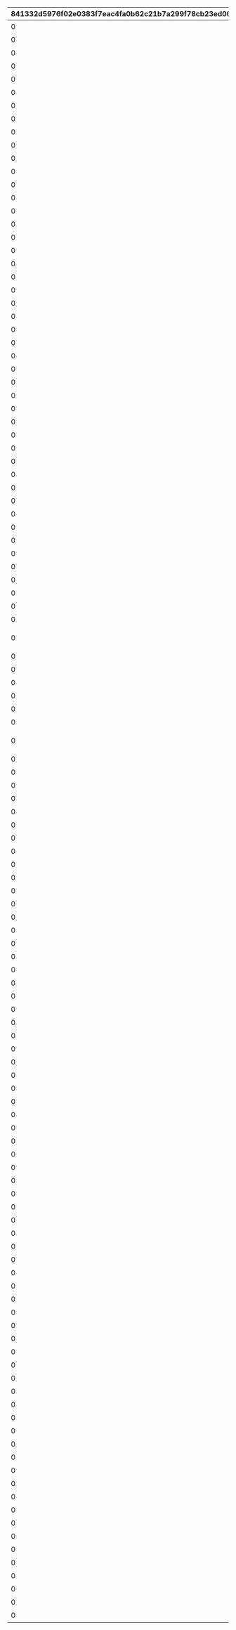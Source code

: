|841332d5976f02e0383f7eac4fa0b62c21b7a299f78cb23ed00ba5e4b111f57f|d1420d121b8fdced52ea298767c8f81d53cc028d1592c3cce1af19afa94750d1|502d0b9c2a946fb223023c29679eebe387f634cb5a28c16929a9883310404841|b8bd19cceb09a4d920e65975a5dd5973063d775bb5f0abe57e14f4f8a5c4f339|5c09513e0ea89f62fbdcea73a7cda3cc172f7996225ec3dd743fd47475a127aa|a96df952905fccc135255f2b785a2125a4ede464505806580ac2710f0ad0b253|16046e6bd69a6828c9dd645bf1bde629823a7de98aceb96b05970f0d4e9bf020|ca573d8b9eb2504d41b1aa0626c7598bd8f1524e37a91032f96099284738846a|2a1c5a6d2f681dc17585e40d1e2b797845fda309873e0b918271cbf3ca2e8169|175db21ff1f5344605248d2149ce9bf7bbbf0dd403717c42bb956fadbef9d24b|b4d0227c019c12c3aa5a6ff8256029a266d0e2e39af2aa88aa6aa52a98cf19e2|042836e517c658dae24bd66888c732e3dc0979d499f653eecce76f799c5f9e91|d515d14691561b6100753bd85d07b198d44be79e731aa1b6b091a437673c6466|38bf02152910e44f0a3c6bdb82df3e1d0ac808762113098849afbd5097aee18d|345aee1860717a8ed7401577dcfee7b6c13523937e537b28a8833597ca50281a|62cc7c529fc4b06ddcf51588e94bc5bf9d89eac300e37e73d8658963b1dcaec0|1af2c3f2b209ff769e1a498c00f42d5862106eb8222b16329dcd505115fb3f33|7aa152eb9b8009676d9da26d925ccc86c5e2b9e2aace6e1a10ed36af165a3db2|2d700716c6ba9aad3e71bc0dc6a18430e160c8a1450aabaa6e458eb216dcb407|
| --- | --- | --- | --- | --- | --- | --- | --- | --- | --- | --- | --- | --- | --- | --- | --- | --- | --- | --- |
|0|かつて、その始まり|1|0|0|0|0|1|0|0|5201000|ダイブ・アストルム　\n七つの願いと創世の残響 オープニング|91002|8|1|0|10201|0|20|
|0|残響：迷宮女王|1|0|1|0|0|2|0|0|5201001|ダイブ・アストルム　\n七つの願いと創世の残響 第1話（迷宮女王）|91002|8|1|0|10201|0|20|
|0|残響：誓約女君|1|0|1|0|0|3|0|0|5201002|ダイブ・アストルム　\n七つの願いと創世の残響 第1話（誓約女君）|91002|8|1|0|10201|0|20|
|0|残響：跳躍王|1|0|1|0|0|4|0|0|5201003|ダイブ・アストルム　\n七つの願いと創世の残響 第1話（跳躍王）|91002|8|1|0|10201|0|20|
|0|α Re:load|1|0|0|0|0|5|0|0|5201004|ダイブ・アストルム　\n七つの願いと創世の残響 第2話|91002|8|1|0|10201|0|20|
|0|プロトタイプ|1|0|0|0|0|6|0|0|5201005|ダイブ・アストルム　\n七つの願いと創世の残響 第3話|91002|8|1|0|10201|0|20|
|0|残響：覇瞳皇帝|1|0|0|0|0|7|0|0|5201006|ダイブ・アストルム　\n七つの願いと創世の残響 第4話（覇瞳皇帝）|91002|8|1|0|10201|0|20|
|0|残響：変貌大妃|1|0|0|0|0|8|0|0|5201007|ダイブ・アストルム　\n七つの願いと創世の残響 第4話（変貌大妃）|91002|8|1|0|10201|0|20|
|0|残響：嚮導老君|1|0|0|0|0|9|0|0|5201008|ダイブ・アストルム　\n七つの願いと創世の残響 第4話（嚮導老君）|91002|8|1|0|10201|0|20|
|0|Crowns fusion|1|0|0|0|0|10|0|0|5201009|ダイブ・アストルム　\n七つの願いと創世の残響 第5話|91002|8|1|0|10201|0|20|
|0|生まれた願い、交わす約束|1|0|0|0|0|11|0|0|5201010|ダイブ・アストルム　\n七つの願いと創世の残響 エンディング|91002|8|1|0|10201|0|20|
|0|残響の消える時|1|0|1|0|0|12|0|0|5201011|ダイブ・アストルム　\n七つの願いと創世の残響 エピローグ|91002|8|1|0|10201|0|20|
|0|イベントPV|0|0|0|0|0|0|0|0|5201051|ダイブ・アストルム　\n七つの願いと創世の残響 |91002|8|2|0|10201|0|50|
|0|予告|0|0|0|0|0|0|0|0|5201052|ダイブ・アストルム　\n七つの願いと創世の残響 |0|0|3|0|10201|0|0|
|0|イントロムービー|0|0|0|0|0|0|0|0|5201053|ダイブ・アストルム　\n七つの願いと創世の残響 |0|0|4|0|10201|0|0|
|0|七冠専用グループチャット|0|0|0|4|0|0|0|0|5201061|晶の端末 第1話|91002|8|5|0|10201|0|20|
|0|いつかのグループチャット|0|0|0|4|0|0|0|0|5201062|晶の端末 第2話|91002|8|5|0|10201|0|20|
|0|七冠会議・カメレオン編|0|0|0|4|0|0|0|0|5201063|カメレオンのぬいぐるみ 第1話|91002|8|5|0|10201|0|20|
|0|七冠会議・リモート編|0|0|0|4|0|0|0|0|5201064|オンライン会議_ログ 第1話|91002|8|5|0|10201|0|20|
|0|ビューティフルデザイン|0|0|0|4|0|0|0|0|5201066|モンスター設定資料 第1話|91002|8|5|0|10201|0|20|
|0|一般的感性|0|0|0|4|0|0|0|0|5201074|モンスター設定資料 第2話|91002|8|5|0|10201|0|20|
|0|会議は踊る、されど進まず|0|0|0|4|0|0|0|0|5201075|企画資料 第1話|91002|8|5|0|10201|0|20|
|0|暴走するクリエイター魂|0|0|0|4|0|0|0|0|5201076|企画資料 第2話|91002|8|5|0|10201|0|20|
|0|現士実似々花とケーキ|0|0|0|4|0|0|0|0|5201077|ミックスベリーケーキ 第1話|91002|8|5|0|10201|0|20|
|0|こうして生まれた好感度|0|0|0|4|0|0|0|0|5201078|ミックスベリーケーキ 第2話|91002|8|5|0|10201|0|20|
|0|華やかなる記事|0|0|0|4|0|0|0|0|5201079|インタビュー記事_校閲用 第1話|91002|8|5|0|10201|0|20|
|0|華やかなる記事の裏側|0|0|0|4|0|0|0|0|5201081|インタビュー記事_校閲用 第2話|91002|8|5|0|10201|0|20|
|0|嚮導老君の憂慮|0|0|0|4|0|0|0|0|5201083|アバター衣装設定資料 第1話|91002|8|5|0|10201|0|20|
|0|なぜなに獣人族|0|0|0|4|0|0|0|0|5201085|種族設定資料 第1話|91002|8|5|0|10201|0|20|
|0|止まった時間、残る想い|0|0|0|4|0|0|0|0|5201087|資料に埋もれた写真 第1話|91002|8|5|0|10201|0|20|
|0|進む時間、刻む想い|0|0|0|4|0|0|0|0|5201088|資料に埋もれた写真 第2話|91002|8|5|0|10201|0|20|
|0|謎めくオーバーチュア|1|0|0|0|0|1|0|0|5202000|アンダンテ・ウィズ・ユー　\n祈りの双唱が響く時 オープニング|91002|8|1|0|10202|0|20|
|0|不揃いなアインザッツ|1|0|1|0|0|2|0|0|5202001|アンダンテ・ウィズ・ユー　\n祈りの双唱が響く時 第1話|91002|8|1|0|10202|0|20|
|0|揺らぐ旋律|1|0|1|0|0|3|0|0|5202002|アンダンテ・ウィズ・ユー　\n祈りの双唱が響く時 第2話|91002|8|1|0|10202|0|20|
|0|位相を合わせて|1|0|1|0|0|4|0|0|5202003|アンダンテ・ウィズ・ユー　\n祈りの双唱が響く時 第3話|91002|8|1|0|10202|0|20|
|0|かつての不協和音|1|0|0|0|0|5|0|0|5202004|アンダンテ・ウィズ・ユー　\n祈りの双唱が響く時 第4話|91002|8|1|0|10202|0|20|
|0|ディストーション|1|0|0|0|0|6|0|0|5202005|アンダンテ・ウィズ・ユー　\n祈りの双唱が響く時 第5話|91002|8|1|0|10202|0|20|
|0|祈りのレクイエム|1|0|0|0|0|7|0|0|5202006|アンダンテ・ウィズ・ユー　\n祈りの双唱が響く時 第6話|91002|8|1|0|10202|0|20|
|0|未来はアンダンテ|1|0|0|0|0|8|0|0|5202007|アンダンテ・ウィズ・ユー　\n祈りの双唱が響く時 エンディング|91002|8|1|0|10202|0|20|
|0|イベントPV|0|0|0|0|0|0|0|0|5202051|アンダンテ・ウィズ・ユー　\n祈りの双唱が響く時 |91002|8|2|0|10202|0|50|
|0|予告|0|0|0|0|0|0|0|0|5202052|アンダンテ・ウィズ・ユー　\n祈りの双唱が響く時 |0|0|3|0|10202|0|0|
|0|イントロムービー|0|0|0|0|0|0|0|0|5202053|アンダンテ・ウィズ・ユー　\n祈りの双唱が響く時 |0|0|4|0|10202|0|0|
|0|アンコールはささやかに|0|0|0|4|0|0|0|0|5202061|コンサートポスター|91002|8|5|0|10202|0|50|
|0|教えて、チカ先生！|0|0|0|4|0|0|0|0|5202062|コンサートポスター|91002|8|5|0|10202|0|50|
|0|あなた好みにしたいから|0|0|0|4|0|0|0|0|5202063|コンサートポスター|91002|8|5|0|10202|0|50|
|0|そして想いは繋がって|0|0|0|4|0|0|0|0|5202064|コンサートポスター|91002|8|5|0|10202|0|50|
|0|栄光の落日|1|0|0|0|0|1|0|0|5203000|超鋼乙女ギガンティックローチェ　\n～大出撃！ランドソル爆発４.１秒前～ オープニング|91002|8|1|0|10203|0|20|
|0|怪獣、襲来|1|0|0|0|0|2|0|0|5203001|超鋼乙女ギガンティックローチェ　\n～大出撃！ランドソル爆発４.１秒前～ 第1話|91002|8|1|0|10203|0|20|
|0|超鋼乙女、大地に立つ|1|0|0|0|0|3|0|0|5203002|超鋼乙女ギガンティックローチェ　\n～大出撃！ランドソル爆発４.１秒前～ 第2話|91002|8|1|0|10203|0|20|
|0|彼女の名は『クライ』|1|0|0|0|0|4|0|0|5203003|超鋼乙女ギガンティックローチェ　\n～大出撃！ランドソル爆発４.１秒前～ 第3話|91002|8|1|0|10203|0|20|
|0|友情、心、重ねて|1|0|0|0|0|5|0|0|5203004|超鋼乙女ギガンティックローチェ　\n～大出撃！ランドソル爆発４.１秒前～ 第4話|91002|8|1|0|10203|0|20|
|0|紅い稲妻・空とぶ超鋼乙女|1|0|0|0|0|6|0|0|5203005|超鋼乙女ギガンティックローチェ　\n～大出撃！ランドソル爆発４.１秒前～ 第5話|91002|8|1|0|10203|0|20|
|0|ギガンティック最後の日|1|0|0|0|0|7|0|0|5203006|超鋼乙女ギガンティックローチェ　\n～大出撃！ランドソル爆発４.１秒前～ 第6話|91002|8|1|0|10203|0|20|
|0|オ力エリナサイ|1|0|0|0|0|8|0|0|5203007|超鋼乙女ギガンティックローチェ　\n～大出撃！ランドソル爆発４.１秒前～ エンディング|91002|8|1|0|10203|0|20|
|0|予告|0|0|0|0|0|0|0|0|5203051|超鋼乙女ギガンティックローチェ　\n～大出撃！ランドソル爆発４.１秒前～ |0|0|3|0|10203|0|0|
|0|イントロムービー|0|0|0|0|0|0|0|0|5203052|超鋼乙女ギガンティックローチェ　\n～大出撃！ランドソル爆発４.１秒前～ |0|0|4|0|10203|0|0|
|0|暇つぶしにもお役立ち！ギガンティックバイザー|0|0|0|4|0|0|0|0|5203061|なぜなにクローチェ GIGANTIC VISOR|0|0|5|0|10203|0|0|
|0|なぜなにクローチェその１|0|0|0|4|0|0|0|0|5203062|なぜなにクローチェ GIGANTIC HEAD|91002|8|5|0|10203|0|30|
|0|驚愕の新武装を搭載！ギガンティックツインアイ|0|0|0|4|0|0|0|0|5203063|なぜなにクローチェ GIGANTIC TWIN-EYE|0|0|5|0|10203|0|0|
|0|なぜなにクローチェその２|0|0|0|4|0|0|0|0|5203064|なぜなにクローチェ COCKPIT|91002|8|5|0|10203|0|30|
|0|習うより慣れが正解？新米パイロットへの試練！|0|0|0|4|0|0|0|0|5203065|なぜなにクローチェ コクピット内部|0|0|5|0|10203|0|0|
|0|なぜなにクローチェその３|0|0|0|4|0|0|0|0|5203066|なぜなにクローチェ GIGANTIC MISSILE|91002|8|5|0|10203|0|30|
|0|超重量を動かす大出力！ギガンティックスラスター|0|0|0|4|0|0|0|0|5203067|なぜなにクローチェ GIGANTIC THRUSTER|0|0|5|0|10203|0|0|
|0|なぜなにクローチェその４|0|0|0|4|0|0|0|0|5203068|なぜなにクローチェ GIGANTIC ARM＋|91002|8|5|0|10203|0|30|
|0|なぜなにクローチェその５|0|0|0|4|0|0|0|0|5203069|なぜなにクローチェ GIGANTIC TAIL DRILL|91002|8|5|0|10203|0|30|
|0|流線形の圧倒的質量！ギガンティックレッグ|0|0|0|4|0|0|0|0|5203070|なぜなにクローチェ GIGANTIC LEG|0|0|5|0|10203|0|0|
|0|カワイイは最重要項目？多機能カスタムバイザー|0|0|0|4|0|0|0|0|5203071|なぜなにクローチェ AERIAL VISOR|0|0|5|0|10203|0|0|
|0|なぜなにクローチェその６|0|0|0|4|0|0|0|0|5203072|なぜなにクローチェ AERIAL THRUSTER|91002|8|5|0|10203|0|30|
|0|最大充填で胸いっぱい！可変式エネルギータンク|0|0|0|4|0|0|0|0|5203073|なぜなにクローチェ CHEST ARMOR|0|0|5|0|10203|0|0|
|0|なぜなにクローチェその７|0|0|0|4|0|0|0|0|5203074|なぜなにクローチェ AERIAL ARM|91002|8|5|0|10203|0|30|
|0|やわらかぷにぷに新触感！こだわり仕様のBIHADA|0|0|0|4|0|0|0|0|5203075|なぜなにクローチェ AERIAL OHADA|0|0|5|0|10203|0|0|
|0|エネルギー供給機能搭載！尻尾は伊達じゃないんです|0|0|0|4|0|0|0|0|5203076|なぜなにクローチェ AERIAL TAIL CABLE|0|0|5|0|10203|0|0|
|0|分離・合体しちゃいます！エアリアルの新装備！|0|0|0|4|0|0|0|0|5203077|なぜなにクローチェ AERIAL WEAPON|0|0|5|0|10203|0|0|
|0|クローチェ猛特訓！あんよは苦手な新型レッグ|0|0|0|4|0|0|0|0|5203078|なぜなにクローチェ AERIAL LEG|0|0|5|0|10203|0|0|
|0|指名手配犯・ルイズマリー|1|0|0|0|0|1|0|0|5204000|結集！　アルケス＆トワイライト　\n闇医者と二人の錬金術師 オープニング|91002|8|1|0|10204|0|20|
|0|もう一人の天才錬金術師|1|0|1|0|0|2|0|0|5204001|結集！　アルケス＆トワイライト　\n闇医者と二人の錬金術師 第1話|91002|8|1|0|10204|0|20|
|0|17歳のおばあさま|1|0|1|0|0|3|0|0|5204002|結集！　アルケス＆トワイライト　\n闇医者と二人の錬金術師 第2話|91002|8|1|0|10204|0|20|
|0|イロハのオーエド漫遊記|1|0|1|0|0|4|0|0|5204003|結集！　アルケス＆トワイライト　\n闇医者と二人の錬金術師 第3話|91002|8|1|0|10204|0|20|
|0|熱キ心ヲ震ワセシ盟友|1|0|0|0|0|5|0|0|5204004|結集！　アルケス＆トワイライト　\n闇医者と二人の錬金術師 第4話|91002|8|1|0|10204|0|20|
|0|アルケス＆トワイライト！|1|0|0|0|0|6|0|0|5204005|結集！　アルケス＆トワイライト　\n闇医者と二人の錬金術師 第5話|91002|8|1|0|10204|0|20|
|0|混ざり合う『究極錬成』！|1|0|0|0|0|7|0|0|5204006|結集！　アルケス＆トワイライト　\n闇医者と二人の錬金術師 第6話|91002|8|1|0|10204|0|20|
|0|闇医者と錬金術師|1|0|0|0|0|8|0|0|5204007|結集！　アルケス＆トワイライト　\n闇医者と二人の錬金術師 エンディング|91002|8|1|0|10204|0|20|
|0|予告|0|0|0|0|0|0|0|0|5204051|結集！　アルケス＆トワイライト　\n闇医者と二人の錬金術師 |0|0|3|0|10204|0|0|
|0|イントロムービー|0|0|0|0|0|0|0|0|5204052|結集！　アルケス＆トワイライト　\n闇医者と二人の錬金術師 |0|0|4|0|10204|0|0|
|0|前世を追体験できる秘薬|0|0|0|4|0|0|0|0|5204061|アルケミック・リプレイ オープニング|91002|8|5|0|10204|0|20|
|0|ザリガニとお惣菜とポエム|0|0|0|4|0|0|0|0|5204062|アルケミック・リプレイ 第1話|91002|8|5|0|10204|0|20|
|0|ひどい絡まれ方をした|0|0|0|4|0|0|0|0|5204063|アルケミック・リプレイ 第2話|91002|8|5|0|10204|0|20|
|0|全女子ぶっ刺しコンテンツ|0|0|0|4|0|0|0|0|5204064|アルケミック・リプレイ 第3話|91002|8|5|0|10204|0|20|
|0|恋のライバル…！？|0|0|0|4|0|0|0|0|5204065|アルケミック・リプレイ 第4話|91002|8|5|0|10204|0|20|
|0|開催！　『愛・椿ヶ丘』|0|0|0|4|0|0|0|0|5204066|アルケミック・リプレイ 第5話|91002|8|5|0|10204|0|20|
|0|大人いろはと子ども苑？|0|0|0|4|0|0|0|0|5204067|アルケミック・リプレイ 第6話|91002|8|5|0|10204|0|20|
|0|最後にもう一度前世を|0|0|0|4|0|0|0|0|5204068|アルケミック・リプレイ エンディング|91002|8|5|0|10204|0|20|
|0|合縁奇縁、腐れ縁|0|0|0|4|0|0|0|0|5204069|アルケミック・リプレイ エクストラ|91002|8|5|0|10204|0|20|
|0|ド令嬢、魔札封印|1|0|0|0|0|1|0|0|5205000|ド令嬢カノンの華麗なるおリベンジ　\n～ツンデレおピンクを添えて～ オープニング|91002|8|1|0|10205|0|20|
|0|おピンク、糸を手繰る|1|0|1|0|0|2|0|0|5205001|ド令嬢カノンの華麗なるおリベンジ　\n～ツンデレおピンクを添えて～ 第1話|91002|8|1|0|10205|0|20|
|0|犬猿コンビ、策謀に挑む|1|0|1|0|0|3|0|0|5205002|ド令嬢カノンの華麗なるおリベンジ　\n～ツンデレおピンクを添えて～ 第2話|91002|8|1|0|10205|0|20|
|0|凸凸コンビ、無双する|1|0|1|0|0|4|0|0|5205003|ド令嬢カノンの華麗なるおリベンジ　\n～ツンデレおピンクを添えて～ 第3話|91002|8|1|0|10205|0|20|
|0|ドリル令嬢、手のひら返し|1|0|0|0|0|5|0|0|5205004|ド令嬢カノンの華麗なるおリベンジ　\n～ツンデレおピンクを添えて～ 第4話|91002|8|1|0|10205|0|20|
|0|裏切り令嬢、念願の？|1|0|0|0|0|6|0|0|5205005|ド令嬢カノンの華麗なるおリベンジ　\n～ツンデレおピンクを添えて～ 第5話|91002|8|1|0|10205|0|20|
|0|華麗なる二人、おリベンジ|1|0|0|0|0|7|0|0|5205006|ド令嬢カノンの華麗なるおリベンジ　\n～ツンデレおピンクを添えて～ 第6話|91002|8|1|0|10205|0|20|
|0|似た者同士、再会の約束|1|0|0|0|0|8|0|0|5205007|ド令嬢カノンの華麗なるおリベンジ　\n～ツンデレおピンクを添えて～ エンディング|91002|8|1|0|10205|0|20|
|0|予告|0|0|0|0|0|0|0|0|5205051|ド令嬢カノンの華麗なるおリベンジ　\n～ツンデレおピンクを添えて～ |0|0|3|0|10205|0|0|
|0|イントロムービー|0|0|0|0|0|0|0|0|5205052|ド令嬢カノンの華麗なるおリベンジ　\n～ツンデレおピンクを添えて～ |0|0|4|0|10205|0|0|
|0|ド令嬢、お仕置きされる。|0|0|0|4|0|0|0|0|5205061|ド令嬢更生チャレンジ　オープニング|91002|8|5|0|10205|0|30|
|0|ド令嬢、不法侵入につき|0|0|0|4|0|0|0|0|5205062|ド令嬢更生チャレンジ　第1話|91002|8|5|0|10205|0|30|
|0|ド令嬢、毒殺未遂につき|0|0|0|4|0|0|0|0|5205063|ド令嬢更生チャレンジ　第2話|91002|8|5|0|10205|0|30|
|0|ド令嬢、大逆未遂につき|0|0|0|4|0|0|0|0|5205064|ド令嬢更生チャレンジ　第3話|91002|8|5|0|10205|0|30|
|0|ド令嬢、喧嘩騒音につき|0|0|0|4|0|0|0|0|5205065|ド令嬢更生チャレンジ　第4話|91002|8|5|0|10205|0|30|
|0|ド令嬢、ノック忘れにつき |0|0|0|4|0|0|0|0|5205066|ド令嬢更生チャレンジ　第5話|91002|8|5|0|10205|0|30|
|0|罪深きド令嬢、そして。|0|0|0|4|0|0|0|0|5205067|ド令嬢更生チャレンジ　エンディング|91002|8|5|0|10205|0|30|
|0|今日の騎士クン・夏休み編|1|0|0|0|0|1|0|0|5206000|サマードリーム・リフレイン　\n水平線の彼方の旅路 オープニング|91002|8|1|0|10206|0|20|
|0|本当に願いが叶う海岸？|1|0|1|0|0|2|0|0|5206001|サマードリーム・リフレイン　\n水平線の彼方の旅路 第1話|91002|8|1|0|10206|0|20|
|0|シェフィと赤ちゃんたち|1|0|1|0|0|3|0|0|5206002|サマードリーム・リフレイン　\n水平線の彼方の旅路 第2話|91002|8|1|0|10206|0|20|
|0|ハッピーちゃんのおねがい|1|0|1|0|0|4|0|0|5206003|サマードリーム・リフレイン　\n水平線の彼方の旅路 第3話|91002|8|1|0|10206|0|20|
|0|不和と不法の二人旅|1|0|0|0|0|5|0|0|5206004|サマードリーム・リフレイン　\n水平線の彼方の旅路 第4話|91002|8|1|0|10206|0|20|
|0|断夢の残影|1|0|0|0|0|6|0|0|5206005|サマードリーム・リフレイン　\n水平線の彼方の旅路 第5話|91002|8|1|0|10206|0|20|
|0|できることを|1|0|0|0|0|7|0|0|5206006|サマードリーム・リフレイン　\n水平線の彼方の旅路 第6話|91002|8|1|0|10206|0|20|
|0|いつか、水平線の彼方で|1|0|0|0|0|8|0|0|5206007|サマードリーム・リフレイン　\n水平線の彼方の旅路 エンディング|91002|8|1|0|10206|0|20|
|0|予告|0|0|0|0|0|0|0|0|5206051|サマードリーム・リフレイン　\n水平線の彼方の旅路 |0|0|3|0|10206|0|0|
|0|イントロムービー|0|0|0|0|0|0|0|0|5206052|サマードリーム・リフレイン　\n水平線の彼方の旅路 |0|0|4|0|10206|0|0|